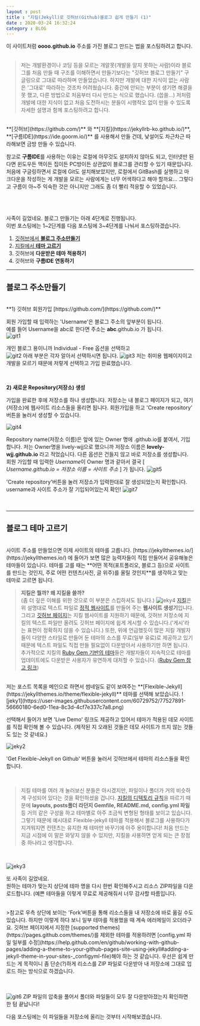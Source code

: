 ```yaml
---
layout : post
title : "지킬(Jekyll)로 깃허브(Github)블로그 쉽게 만들기 (1)"  
date : 2020-03-24 16:32:24
category : BLOG
--- 
```


이 사이트처럼 **oooo.github.io** 주소를 가진 블로그 만드는 법을 포스팅하려고 합니다.  
<br>


> 저는 개발환경이나 코딩 등을 모르는 개알못(개발을 알지 못하는 사람)이라 블로그를 처음 만들 때 구조를 이해하면서 만들기보다는 "깃허브 블로그 만들기" 구글링으로 그대로 따라하며 만들었습니다. 하지만 개발에 대한 지식이 없는 사람은 '그대로' 따라하는 것조차 어려웠습니다. 중간에 안되는 부분이 생기면 해결을 못 했고, 다른 방법으로 처음부터 다시 만드는 식으로 했습니다. (씁쓸...) 저처럼 개발에 대한 지식이 없고 처음 도전하시는 분들이 시행착오 없이 만들 수 있도록 자세한 설명과 함께 포스팅하려고 합니다.  

<br>
**[깃허브](https://github.com/)** 와 **[지킬](https://jekyllrb-ko.github.io/)**, **[구름IDE](https://ide.goorm.io/)** 를 사용해서 만들 건데, 낯설어도 차근차근 따라해보면 금방 만들 수 있습니다.  


참고로 **구름IDE**를 사용하는 이유는 로컬에 아무것도 설치하지 않아도 되고, 인터넷만 된다면 윈도우든 맥이든 집이든 PC방이든 상관없이 블로그를 관리할 수 있기 때문입니다. 처음에 구글링하면서 로컬에 Git도 설치해보았지만, 로컬에서 GitBash를 실행하고 마크다운을 작성하는 게 개발을 모르는 사람에게는 너무 어색하다고 해야 할까요... 그렇다고 구름이 아~주 익숙한 것은 아니지만 그래도 좀 더 빨리 적응할 수 있었습니다.

<br><br><br>
사족이 길었네요.
블로그 만들기는 아래 4단계로 진행됩니다.  
이번 포스팅에는 1~2단계를 다음 포스팅에 3~4단계를 나눠서 포스팅하겠습니다.


1) [깃허브에서 **블로그 주소만들기**](#chapter-1)   
2) [지킬에서 **테마 고르기**](#chapter-2)   
3) 깃허브에 **다운받은 테마 적용하기**  
4) 깃허브와 **구름IDE 연동하기**


 
---
<a id="chapter-1"></a>
## 블로그 주소만들기  

<br>
**1) 깃허브 회원가입 [https://github.com/](https://github.com/)**  


회원 가입할 때 입력하는 'Username'은 블로그 주소의 앞부분이 됩니다.  
예를 들어 Username을 abc로 한다면 주소는 __abc__.github.io 가 됩니다.  
![git1](https://user-images.githubusercontent.com/60729752/77511884-4e4c9880-6eb5-11ea-9f69-92a4d08a28df.png)

개인 블로그 용이니까 Individual - Free 옵션을 선택하고   
![git2](https://user-images.githubusercontent.com/60729752/77513029-85bc4480-6eb7-11ea-8b58-c387044ad848.png)
아래 부분은 각자 알아서 선택하시면 됩니다. 
![git3](https://user-images.githubusercontent.com/60729752/77513037-88b73500-6eb7-11ea-96a9-1a8abbd6cfff.png)
저는 취미용 웹페이지이고 개발을 모르기 때문에 저렇게 선택하고 가입 완료했습니다.

<br>  

**2) 새로운 Repository(저장소) 생성**   

가입을 완료한 후에 저장소를 하나 생성합니다. 저장소는 내 블로그 페이지가 되고, 여기(저장소)에 웹사이트 리소스들을 올리면 됩니다. 회원가입을 하고 'Create repository' 버튼을 눌러서 생성할 수 있습니다. 

![git4](https://user-images.githubusercontent.com/60729752/77614302-19514c00-6f70-11ea-9fc9-dce5ce3ca93e.png)


Repository name(저장소 이름)은 앞에 있는 Owner 명에 .github.io를 붙여서, 기입합니다. 저는 Owner명을 lively-wjj으로 했으니까 저장소 이름은 **lovely-wjj.github.io** 라고 적었습니다. 다른 옵션은 건들지 않고 바로 저장소를 생성합니다.  
회원 가입할 때 입력한 *Username*이 Owner 명과 같아서 결국 [ *Username.github.io = 저장소 이름 = 사이트 주소* ] 가 됩니다. 
![git5](https://user-images.githubusercontent.com/60729752/77614318-1ce4d300-6f70-11ea-8321-7c49986e6477.png)

'Create repository'버튼을 눌러 저장소가 입력한대로 잘 생성되었는지 확인합니다.  
username과 사이트 주소가 잘 기입되어있는지 확인!
![git7](https://user-images.githubusercontent.com/60729752/77620423-b1a1fd80-6f7d-11ea-9f2d-5fae0ecc8b43.png)
<br><br><br>


---
<a id="chapter-2"></a>
## 블로그 테마 고르기  

<br>
사이트 주소를 만들었으면 이제 사이트의 테마를 고릅니다.   [https://jekyllthemes.io/](https://jekyllthemes.io/) 에 들어가 보면 많은 능력자들이 직접 만들어서 공유해놓은 테마들이 있습니다. 테마를 고를 때는 **어떤 목적(포트폴리오, 블로그 등)으로 사이트를 만드는 것인지, 주로 어떤 컨텐츠(사진, 글 위주)를 올릴 것인지**를 생각하고 맞는 테마로 고르면 됩니다. 


> **지킬은 뭘까? 왜 지킬을 쓸까?**  
(좀 더 깊은 이해를 위한 것으로 이 부분은 스킵하셔도 됩니다.) ![jeky4](https://user-images.githubusercontent.com/60729752/77733729-c4cecf00-704a-11ea-8b28-a846045bce9c.png)
[지킬](https://jekyllrb-ko.github.io/docs/)은 위 설명대로 텍스트 파일로 [정적 웹사이트](https://ko.wikipedia.org/wiki/%EC%A0%95%EC%A0%81_%EC%9B%B9_%ED%8E%98%EC%9D%B4%EC%A7%80)를 만들어 주는 **웹사이트 생성기**입니다. 그리고 [깃허브 페이지](https://help.github.com/en/github/working-with-github-pages/setting-up-a-github-pages-site-with-jekyll)는 지킬 웹사이트를 지원하기 때문에, 깃허브 저장소에 지킬의 텍스트 파일만 올려도 깃허브 페이지에 쉽게 게시할 수 있습니다.('게시'라는 표현이 정확하지 않을 수 있습니다.) 또한, 위에 언급했듯이 많은 지킬 개발자들이 다양한 스타일로 만들어 둔 테마의 소스를 무료(일부 유료)로 제공하고 있기 때문에 텍스트 파일도 직접 만들 필요없이 다운받아서 사용하기만 하면 됩니다. 추가적으로 지킬의 [Ruby Gem 기반의 테마](https://jekyllrb-ko.github.io/docs/themes/#%EB%A3%A8%EB%B9%84-%EC%A0%AC-%EA%B8%B0%EB%B0%98-%ED%85%8C%EB%A7%88-%EC%9D%B4%ED%95%B4%ED%95%98%EA%B8%B0)들은 개발자들이 지속적으로 테마를 업데이트에도 다운받은 사용자가 유연하게 대처할 수 있습니다. ([Ruby Gem 참고 링크](https://jekyllrb-ko.github.io/docs/ruby-101/))

<br>
저는 포스트 목록을 메인으로 하면서 썸네일도 같이 보여주는 **[Flexible-Jekyll](https://jekyllthemes.io/theme/flexible-jekyll)** 테마를 선택해 보았습니다.  
![jeky1](https://user-images.githubusercontent.com/60729752/77527891-56660180-6ed0-11ea-8c3d-4cf7e337c7a8.png)  


선택해서 들어가 보면 'Live Demo' 링크도 제공하고 있어서 테마가 적용된 데모 사이트를 직접 확인해 볼 수 있습니다. (제작된 지 오래된 것들은 데모 사이트가 뜨지 않는 것들도 있는 것 같네요.)   

![jeky2](https://user-images.githubusercontent.com/60729752/77553971-d2743f80-6ef8-11ea-85c9-3754a56208f5.png)

'Get Flexible-Jekyll on Github' 버튼을 눌러서 깃허브에서 테마의 리소스들을 확인합니다.

<br>

> 지킬 테마를 여러 개 눌러보신 분들은 아시겠지만, 파일이나 폴더가 거의 비슷하게 구성되어 있다는 것을 확인하셨을 겁니다. [지킬의 디텍토리 규칙](https://jekyllrb-ko.github.io/docs/structure/)을 따르기 때문에 **layouts, posts폴더 라던지 Gemfile, README.md, config.yml 파일** 등 거의 같은 구성을 하고 테마별로 아주 조금씩 변형된 형태를 보이고 있습니다. 그렇기 때문에 예시대로 Flexible-jekyll 테마를 적용해서 블로그를 사용하다가 지겨워지면 컨텐츠는 유지한 채 테마만 바꾸기에 아주 용이합니다! 처음 만드는 지금 시점에 이 말은 와닿지 않을 수 있지만, 지킬을 사용하면 얻게 되는 큰 장점 중 하나라고 생각합니다.  

<br>


![jeky3](https://user-images.githubusercontent.com/60729752/77553983-d6a05d00-6ef8-11ea-852b-d5bce949ee72.png)

또 사족이 길었네요.  
원하는 테마가 맞는지 상단에 테마 명을 다시 한번 확인해주시고 리소스 ZIP파일을 다운로드합니다. (예쁜 테마들을 이렇게 무료로 제공해줘서 너무 감사할 따름입니다.

<br>
>참고로 우측 상단에 보이는 'Fork'버튼을 통해 리소스들을 내 저장소에 바로 옮길 수도 있습니다. 하지만 이렇게 하다 보니 일부 테마를 적용했을 때 계속 에러메일이 오더라구요. 깃허브 페이지에서 지정한 [supported themes](https://pages.github.com/themes/)를 제외한 테마를 적용하려면 [config.yml 파일 일부를 수정](https://help.github.com/en/github/working-with-github-pages/adding-a-theme-to-your-github-pages-site-using-jekyll#adding-a-jekyll-theme-in-your-sites-_configyml-file)해야 하는 것 같습니다. 우선은 쉽게 만드는 게 목적이니 좀 단순(?)하게 리소스를 ZIP 파일로 다운받아 내 저장소에 그대로 업로드 하는 방식으로 하겠습니다. 

<br><br>
![git6](https://user-images.githubusercontent.com/60729752/77620317-78698d80-6f7d-11ea-911a-fa957a69d342.png)
ZIP 파일의 압축을 풀어서 폴더와 파일들이 모두 잘 다운받아졌는지 확인하면 한 텀 끝납니다!  


다음 포스팅에는 이 파일들을 저장소에 올리는 것부터 시작해보겠습니다.  




